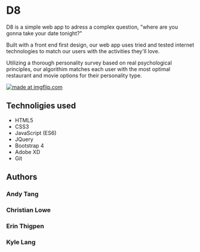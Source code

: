 # D8 

D8 is a simple web app to adress a complex question, "where are you gonna take your date tonight?"

Built with a front end first design, our web app uses tried and tested internet technologies to match our users with the activities they'll love.

Utilizing a thorough personality survey based on real psychological principles, our algorithim matches each
user with the most optimal restaurant and movie options for their personality type.


<a href="https://imgflip.com/gif/26wkfe"><img src="https://i.imgflip.com/26wkfe.gif" title="made at imgflip.com"/></a>



## Technoligies used
  * HTML5
  * CSS3
  * JavaScript (ES6)
  * JQuery
  * Bootstrap 4
  * Adobe XD
  * Git
  
## Authors
  ### Andy Tang
  ### Christian Lowe
  ### Erin Thigpen
  ### Kyle Lang
  
